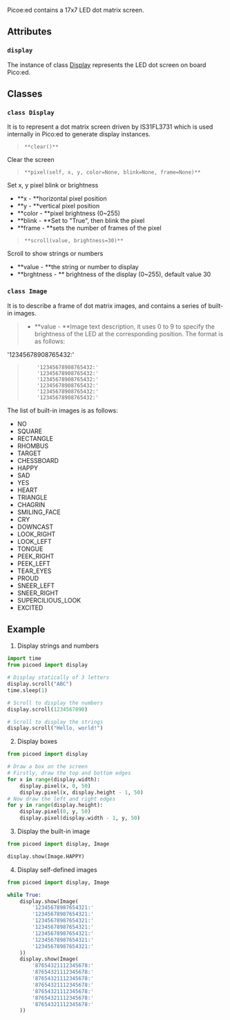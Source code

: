 

Picoe:ed contains a 17x7 LED dot matrix screen.

## Attributes
### `display`
The instance of class [Display](#okDdW) represents the LED dot screen on board Pico:ed.
## Classes
### `class Display`
It is to represent a dot matrix screen driven by IS31FL3731 which is used internally in Pico:ed to generate display instances.
> `**clear()**`

Clear the screen

> `**pixel(self, x, y, color=None, blink=None, frame=None)**`

Set x, y pixel blink or brightness

- **x - **horizontal pixel position
- **y - **vertical pixel position
- **color - **pixel brightness (0~255)
- **blink - **Set to "True", then blink the pixel
- **frame - **sets the number of frames of the pixel

> `**scroll(value, brightness=30)**`

Scroll to show strings or numbers

- **value - **the string or number to display
- **brghtness - ** brightness of the display (0~255), default value 30
### `class Image`
It is to describe a frame of dot matrix images, and contains a series of built-in images.
> - **value - **Image text description, it uses 0 to 9 to specify the brightness of the LED at the corresponding position. The format is as follows:
> 
'12345678908765432:'
>         '12345678908765432:'
>         '12345678908765432:'
>         '12345678908765432:'
>         '12345678908765432:'
>         '12345678908765432:'
>         '12345678908765432:'


The list of built-in images is as follows:

- NO
- SQUARE
- RECTANGLE
- RHOMBUS
- TARGET
- CHESSBOARD
- HAPPY
- SAD
- YES
- HEART
- TRIANGLE
- CHAGRIN
- SMILING_FACE
- CRY
- DOWNCAST
- LOOK_RIGHT
- LOOK_LEFT
- TONGUE
- PEEK_RIGHT
- PEEK_LEFT
- TEAR_EYES
- PROUD
- SNEER_LEFT
- SNEER_RIGHT
- SUPERCILIOUS_LOOK
- EXCITED
## Example
1. Display strings and numbers

```python
import time
from picoed import display

# Display statically of 3 letters
display.scroll("ABC")
time.sleep(1)

# Scroll to display the numbers
display.scroll(1234567890)

# Scroll to display the strings
display.scroll("Hello, world!")

```

2. Display boxes

```python
from picoed import display

# Draw a box on the screen
# Firstly, draw the top and bottom edges
for x in range(display.width):
    display.pixel(x, 0, 50)
    display.pixel(x, display.height - 1, 50)
# Now draw the left and right edges
for y in range(display.height):
    display.pixel(0, y, 50)
    display.pixel(display.width - 1, y, 50)

```

3. Display the built-in image

```python
from picoed import display, Image

display.show(Image.HAPPY)

```

4. Display self-defined images

```python
from picoed import display, Image

while True:
    display.show(Image(
        '12345678987654321:'
        '12345678987654321:'
        '12345678987654321:'
        '12345678987654321:'
        '12345678987654321:'
        '12345678987654321:'
        '12345678987654321:'
    ))
    display.show(Image(
        '87654321112345678:'
        '87654321112345678:'
        '87654321112345678:'
        '87654321112345678:'
        '87654321112345678:'
        '87654321112345678:'
        '87654321112345678:'
    ))

```
### 
#### 
